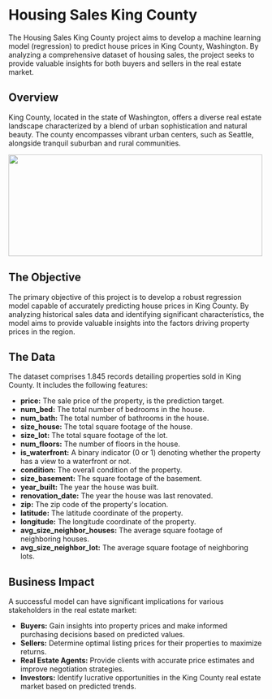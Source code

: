 # Housing Sales King County

The Housing Sales King County project aims to develop a machine learning model (regression) to predict house prices in King County, Washington. By analyzing a comprehensive dataset of housing sales, the project seeks to provide valuable insights for both buyers and sellers in the real estate market.

## Overview

King County, located in the state of Washington, offers a diverse real estate landscape characterized by a blend of urban sophistication and natural beauty. The county encompasses vibrant urban centers, such as Seattle, alongside tranquil suburban and rural communities.

<img src="https://github.com/guilhermegarcia-ai/ml-regression-models/assets/62107649/5f314ba7-e8ea-4427-ab82-ba63ad569adb" width=500 height=200>

## The Objective

The primary objective of this project is to develop a robust regression model capable of accurately predicting house prices in King County. By analyzing historical sales data and identifying significant characteristics, the model aims to provide valuable insights into the factors driving property prices in the region.

## The Data

The dataset comprises 1.845 records detailing properties sold in King County. It includes the following features:
															
- **price:** The sale price of the property, is the prediction target.
- **num_bed:** The total number of bedrooms in the house.
- **num_bath:** The total number of bathrooms in the house.
- **size_house:** The total square footage of the house.
- **size_lot:** The total square footage of the lot.
- **num_floors:** The number of floors in the house.
- **is_waterfront:** A binary indicator (0 or 1) denoting whether the property has a view to a waterfront or not.
- **condition:** The overall condition of the property.
- **size_basement:** The square footage of the basement.
- **year_built:** The year the house was built.
- **renovation_date:** The year the house was last renovated.
- **zip:** The zip code of the property's location.
- **latitude:** The latitude coordinate of the property.
- **longitude:** The longitude coordinate of the property.
- **avg_size_neighbor_houses:** The average square footage of neighboring houses.
- **avg_size_neighbor_lot:** The average square footage of neighboring lots.

## Business Impact

A successful model can have significant implications for various stakeholders in the real estate market:

- **Buyers:** Gain insights into property prices and make informed purchasing decisions based on predicted values.
- **Sellers:** Determine optimal listing prices for their properties to maximize returns.
- **Real Estate Agents:** Provide clients with accurate price estimates and improve negotiation strategies.
- **Investors:** Identify lucrative opportunities in the King County real estate market based on predicted trends.
